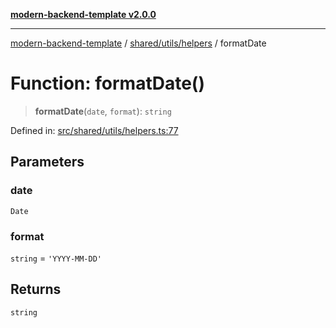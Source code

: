[**modern-backend-template v2.0.0**](../../../../README.md)

***

[modern-backend-template](../../../../modules.md) / [shared/utils/helpers](../README.md) / formatDate

# Function: formatDate()

> **formatDate**(`date`, `format`): `string`

Defined in: [src/shared/utils/helpers.ts:77](https://github.com/maemreyo/saas-4cus-nodejs/blob/1a77de11cd6eaefe66c31c7f5de281673fc25ce5/src/shared/utils/helpers.ts#L77)

## Parameters

### date

`Date`

### format

`string` = `'YYYY-MM-DD'`

## Returns

`string`
